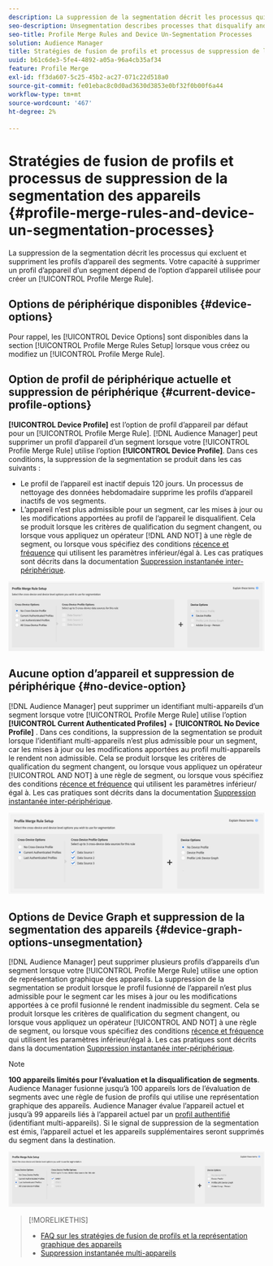 ```yaml
---
description: La suppression de la segmentation décrit les processus qui excluent et suppriment les profils d’appareil des segments. Votre capacité à supprimer un profil d’appareil d’un segment dépend de l’option d’appareil utilisée pour créer une règle de fusion de profils.
seo-description: Unsegmentation describes processes that disqualify and remove device profiles from segments. Your ability to remove a device profile from a segment depends on the device option used to create a Profile Merge Rule.
seo-title: Profile Merge Rules and Device Un-Segmentation Processes
solution: Audience Manager
title: Stratégies de fusion de profils et processus de suppression de la segmentation des appareils
uuid: b61c6de3-5fe4-4892-a05a-96a4cb35af34
feature: Profile Merge
exl-id: ff3da607-5c25-45b2-ac27-071c22d518a0
source-git-commit: fe01ebac8c0d0ad3630d3853e0bf32f0b00f6a44
workflow-type: tm+mt
source-wordcount: '467'
ht-degree: 2%

---
```


# Stratégies de fusion de profils et processus de suppression de la segmentation des appareils {#profile-merge-rules-and-device-un-segmentation-processes}

La suppression de la segmentation décrit les processus qui excluent et suppriment les profils d’appareil des segments. Votre capacité à supprimer un profil d’appareil d’un segment dépend de l’option d’appareil utilisée pour créer un [!UICONTROL Profile Merge Rule].

## Options de périphérique disponibles {#device-options}

Pour rappel, les [!UICONTROL Device Options] sont disponibles dans la section [!UICONTROL Profile Merge Rules Setup] lorsque vous créez ou modifiez un [!UICONTROL Profile Merge Rule].

## Option de profil de périphérique actuelle et suppression de périphérique {#current-device-profile-options}

**[!UICONTROL Device Profile]** est l’option de profil d’appareil par défaut pour un [!UICONTROL Profile Merge Rule]. [!DNL Audience Manager] peut supprimer un profil d’appareil d’un segment lorsque votre [!UICONTROL Profile Merge Rule] utilise l’option **[!UICONTROL Device Profile]**. Dans ces conditions, la suppression de la segmentation se produit dans les cas suivants :

* Le profil de l’appareil est inactif depuis 120 jours. Un processus de nettoyage des données hebdomadaire supprime les profils d’appareil inactifs de vos segments.
* L’appareil n’est plus admissible pour un segment, car les mises à jour ou les modifications apportées au profil de l’appareil le disqualifient. Cela se produit lorsque les critères de qualification du segment changent, ou lorsque vous appliquez un opérateur [!DNL AND NOT] à une règle de segment, ou lorsque vous spécifiez des conditions [récence et fréquence](../segments/recency-and-frequency.md) qui utilisent les paramètres inférieur/égal à. Les cas pratiques sont décrits dans la documentation [Suppression instantanée inter-périphérique](instant-cross-device-suppression.md).

![device-only](assets/device-only.png)

## Aucune option d’appareil et suppression de périphérique {#no-device-option}

[!DNL Audience Manager] peut supprimer un identifiant multi-appareils d’un segment lorsque votre [!UICONTROL Profile Merge Rule] utilise l’option **[!UICONTROL Current Authenticated Profiles]** + **[!UICONTROL No Device Profile]** . Dans ces conditions, la suppression de la segmentation se produit lorsque l’identifiant multi-appareils n’est plus admissible pour un segment, car les mises à jour ou les modifications apportées au profil multi-appareils le rendent non admissible. Cela se produit lorsque les critères de qualification du segment changent, ou lorsque vous appliquez un opérateur [!UICONTROL AND NOT] à une règle de segment, ou lorsque vous spécifiez des conditions [récence et fréquence](../segments/recency-and-frequency.md) qui utilisent les paramètres inférieur/égal à. Les cas pratiques sont décrits dans la documentation [Suppression instantanée inter-périphérique](instant-cross-device-suppression.md).

![](assets/current-no-device.png)

## Options de Device Graph et suppression de la segmentation des appareils {#device-graph-options-unsegmentation}

[!DNL Audience Manager] peut supprimer plusieurs profils d’appareils d’un segment lorsque votre [!UICONTROL Profile Merge Rule] utilise une option de représentation graphique des appareils. La suppression de la segmentation se produit lorsque le profil fusionné de l’appareil n’est plus admissible pour le segment car les mises à jour ou les modifications apportées à ce profil fusionné le rendent inadmissible du segment. Cela se produit lorsque les critères de qualification du segment changent, ou lorsque vous appliquez un opérateur [!UICONTROL AND NOT] à une règle de segment, ou lorsque vous spécifiez des conditions [récence et fréquence](../segments/recency-and-frequency.md) qui utilisent les paramètres inférieur/égal à. Les cas pratiques sont décrits dans la documentation [Suppression instantanée inter-périphérique](instant-cross-device-suppression.md).

>[!NOTE]
>
>**100 appareils limités pour l’évaluation et la disqualification de segments**.
>Audience Manager fusionne jusqu’à 100 appareils lors de l’évaluation de segments avec une règle de fusion de profils qui utilise une représentation graphique des appareils. Audience Manager évalue l’appareil actuel et jusqu’à 99 appareils liés à l’appareil actuel par un [profil authentifié](../../reference/visitor-authentication-states.md) (identifiant multi-appareils). Si le signal de suppression de la segmentation est émis, l’appareil actuel et les appareils supplémentaires seront supprimés du segment dans la destination.

![](assets/last-device-graph.png)

>[!MORELIKETHIS]
>
>* [FAQ sur les stratégies de fusion de profils et la représentation graphique des appareils](../../faq/faq-profile-merge.md)
>* [Suppression instantanée multi-appareils](instant-cross-device-suppression.md)
